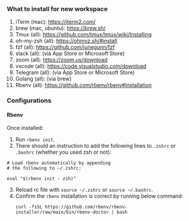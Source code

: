 ### What to install for new workspace

1. iTerm (mac): https://iterm2.com/
2. brew (mac, ubuntu): https://brew.sh/
3. Tmux (all): https://github.com/tmux/tmux/wiki/Installing
4. oh-my-zsh (all): https://ohmyz.sh/#install
5. fzf (all): https://github.com/junegunn/fzf
6. slack (all): (via App Store or Microsoft Store)
7. zoom (all): https://zoom.us/download
8. vscode (all): https://code.visualstudio.com/download
9. Telegram (all): (via App Store or Microsoft Store)
10. Golang (all): (via brew)
11. Rbenv (all): https://github.com/rbenv/rbenv#installation


### Configurations

#### Rbenv
Once installed:

1. Run `rbenv init`.
2. There should an instruction to add the following lines to `.zshrc` or `.bashrc` (whether you used zsh or not):
  ```
  # Load rbenv automatically by appending
  # the following to ~/.zshrc:

  eval "$(rbenv init - zsh)"
  ```
3. Reload rc file with `source ~/.zshrc` or `source ~/.bashrc`.
4. Confirm the `rbenv` installation is correct by running below command:
   ```
   curl -fsSL https://github.com/rbenv/rbenv-installer/raw/main/bin/rbenv-doctor | bash
   ```
   
